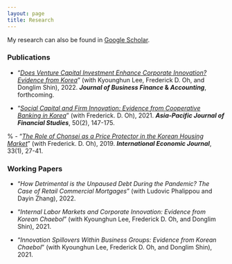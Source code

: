 ```yaml
---
layout: page
title: Research
---
```


<!---
My research interests lie in real estate finance, urban economics, and corporate finance.
 My research can also be found in [Google Scholar](https://scholar.google.com/citations?user=yoon09269).
-->
My research can also be found in [Google Scholar](https://scholar.google.com/citations?user=yoon09269).

### Publications

- “[_Does Venture Capital Investment Enhance Corporate Innovation? Evidence from Korea_](https://onlinelibrary.wiley.com/doi/full/10.1111/jbfa.12618)” (with Kyounghun Lee, Frederick D. Oh, and Donglim Shin), 2022. **_Journal of Business Finance_ & _Accounting_**, forthcoming.

- “[_Social Capital and Firm Innovation: Evidence from Cooperative Banking in Korea_](https://onlinelibrary.wiley.com/doi/full/10.1111/ajfs.12333)” (with Frederick. D. Oh), 2021. **_Asia-Pacific Journal of Financial Studies_**, 50(2), 147-175.

% - “[_The Role of Chonsei as a Price Protector in the Korean Housing Market_](https://www.tandfonline.com/doi/abs/10.1080/10168737.2019.1570300)” (with Frederick. D. Oh), 2019. **_International Economic Journal_**, 33(1), 27-41. 
<br/>

### Working Papers

- “_How Detrimental is the Unpaused Debt During the Pandemic? The Case of Retail Commercial Mortgages_” (with Ludovic Phalippou and Dayin Zhang), 2022.

- “_Internal Labor Markets and Corporate Innovation: Evidence from Korean Chaebol_” (with Kyounghun Lee, Frederick D. Oh, and Donglim Shin), 2021.

- “_Innovation Spillovers Within Business Groups: Evidence from Korean Chaebol_” (with Kyounghun Lee, Frederick D. Oh, and Donglim Shin), 2021.
